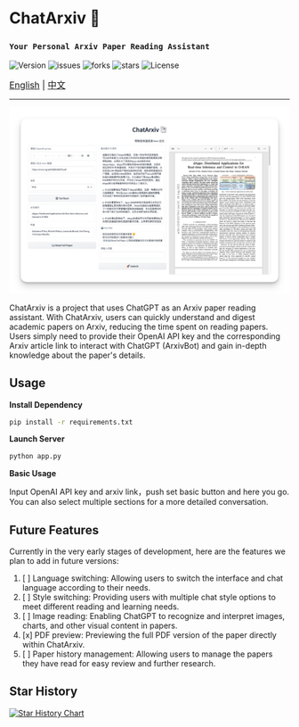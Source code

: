 # ChatArxiv 📑
### `Your Personal Arxiv Paper Reading Assistant`

![Version](https://img.shields.io/badge/Version-Beta--0.0.1-blue)
![issues](https://img.shields.io/github/issues/ZiYang-xie/ChatArxiv?style=plastic)
![forks](https://img.shields.io/github/forks/ZiYang-xie/ChatArxiv)
![stars](https://img.shields.io/github/stars/ZiYang-xie/ChatArxiv)
![License](https://img.shields.io/github/license/ZiYang-xie/ChatArxiv)

<div style="font-size: 1rem;"> 
  <a href="./README-en.md">English</a> |
  <a href="./README.md">中文</a>
</div>

---

![](./assets/pic.png)

ChatArxiv is a project that uses ChatGPT as an Arxiv paper reading assistant. With ChatArxiv, users can quickly understand and digest academic papers on Arxiv, reducing the time spent on reading papers. Users simply need to provide their OpenAI API key and the corresponding Arxiv article link to interact with ChatGPT (ArxivBot) and gain in-depth knowledge about the paper's details.

## Usage
**Install Dependency**
```bash
pip install -r requirements.txt
```

**Launch Server**
```bash
python app.py
```

**Basic Usage**  

Input OpenAI API key and arxiv link，push set basic button and here you go. You can also select multiple sections for a more detailed conversation.

## Future Features
Currently in the very early stages of development, here are the features we plan to add in future versions:

1. [ ] Language switching: Allowing users to switch the interface and chat language according to their needs.
2. [ ] Style switching: Providing users with multiple chat style options to meet different reading and learning needs.
3. [ ] Image reading: Enabling ChatGPT to recognize and interpret images, charts, and other visual content in papers.
4. [x] PDF preview: Previewing the full PDF version of the paper directly within ChatArxiv.
5. [ ] Paper history management: Allowing users to manage the papers they have read for easy review and further research.

## Star History

[![Star History Chart](https://api.star-history.com/svg?repos=ZiYang-xie/ChatArxiv&type=Timeline)](https://star-history.com/#ZiYang-xie/ChatArxiv&Timeline)